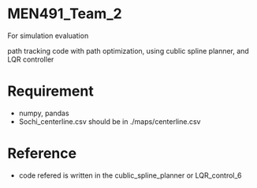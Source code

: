 # MEN491_Team_2
For simulation evaluation

path tracking code with path optimization, using cublic spline planner, and LQR controller 

# Requirement
- numpy, pandas
- Sochi_centerline.csv should be in ./maps/centerline.csv

# Reference
- code refered is written in the cublic_spline_planner or LQR_control_6
